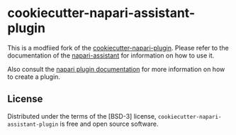 # cookiecutter-napari-assistant-plugin

This is a modfiied fork of the [cookiecutter-napari-plugin](https://github.com/napari/cookiecutter-napari-plugin). 
Please refer to the documentation of the [napari-assistant](https://github.com/haesleinhuepf/napari-assistant#plugin-generation) for information on how to use it.

Also consult the [napari plugin documentation](https://napari.org/docs/plugins/index.html) for more information on how to create a plugin.

## License

Distributed under the terms of the [BSD-3] license, `cookiecutter-napari-assistant-plugin`
is free and open source software.
